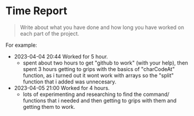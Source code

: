 # Time Report

> Write about what you have done and how long you have worked on each part of the project.

For example: 

- 2023-04-04 20:44 Worked for 5 hour.
  - spent about two hours to get "github to work" (with your help), then spent 3 hours getting to grips with the basics of "charCodeAt" function, as i turned out it wont work with arrays so the "split" function that i added was unnecesary. 
- 2023-04-05 21:00 Worked for 4 hours.
  - lots of experimenting and researching to find the command/ functions that i needed and then getting to grips with them and getting them to work.